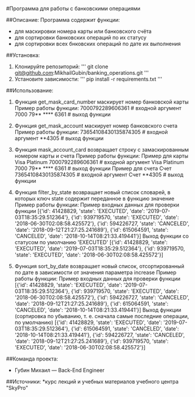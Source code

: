 #Программа для работы с банковскими операциями

##Описание:
Программа содержит функции:
- для маскировки номера карты или банковского счёта
- для сортировки банковских операций по их статусу
- для сортировки всех бнковских операций по дате их выполнения

##Установка:
1. Клонируйте репозиторий:
'''
git clone git@github.com:MikhailGubin/banking_operations.git
'''
2. Установите зависимости:
'''
pip install -r requirements.txt
'''

##Использование:
1. Функция get_mask_card_number маскирует номер банковской карты
Пример работы функции:
7000792289606361     # входной аргумент
7000 79** **** 6361  # выход функции

2. Функция get_mask_account маскирует номер банковского счета
Пример работы функции:
73654108430135874305  # входной аргумент
**4305  # выход функции

3. Функция mask_account_card возвращает строку с замаскированным номером карты и счета
Пример работы функции:
Пример для карты
Visa Platinum 7000792289606361  # входной аргумент
Visa Platinum 7000 79** **** 6361  # выход функции
Пример для счета
Счет 73654108430135874305  # входной аргумент
Счет **4305  # выход функции

4. Функция filter_by_state возвращает новый список словарей, в которых ключ state
содержит переданное в функцию значение
Пример работы функции:
Пример входных данных для проверки функции
[{'id': 41428829, 'state': 'EXECUTED', 'date': '2019-07-03T18:35:29.512364'},
{'id': 939719570, 'state': 'EXECUTED', 'date': '2018-06-30T02:08:58.425572'},
{'id': 594226727, 'state': 'CANCELED', 'date': '2018-09-12T21:27:25.241689'},
{'id': 615064591, 'state': 'CANCELED', 'date': '2018-10-14T08:21:33.419441'}]
Выход функции со статусом по умолчанию 'EXECUTED'
[{'id': 41428829, 'state': 'EXECUTED', 'date': '2019-07-03T18:35:29.512364'}, 
{'id': 939719570, 'state': 'EXECUTED', 'date': '2018-06-30T02:08:58.425572'}]

5. Функция sort_by_date возвращает новый список, отсортированный по дате в
зависимости от значения параметра increase
Пример работы функции:
Пример входных данных для проверки функции
[{'id': 41428829, 'state': 'EXECUTED', 'date': '2019-07-03T18:35:29.512364'},
{'id': 939719570, 'state': 'EXECUTED', 'date': '2018-06-30T02:08:58.425572'},
{'id': 594226727, 'state': 'CANCELED', 'date': '2018-09-12T21:27:25.241689'},
{'id': 615064591, 'state': 'CANCELED', 'date': '2018-10-14T08:21:33.419441'}]
Выход функции (сортировка по убыванию, т. е. сначала самые последние операции, по умолчанию)
[{'id': 41428829, 'state': 'EXECUTED', 'date': '2019-07-03T18:35:29.512364'},
{'id': 615064591, 'state': 'CANCELED', 'date': '2018-10-14T08:21:33.419441'},
{'id': 594226727, 'state': 'CANCELED', 'date': '2018-09-12T21:27:25.241689'},
{'id': 939719570, 'state': 'EXECUTED', 'date': '2018-06-30T02:08:58.425572'}]

##Команда проекта:
* Губин Михаил — Back-End Engineer

##Источники:
*курс лекций и учебных материалов учебного центра "SkyPro"
